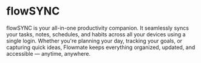 # flowSYNC
flowSYNC is your all-in-one productivity companion. It seamlessly syncs your tasks, notes, schedules, and habits across all your devices using a single login. Whether you're planning your day, tracking your goals, or capturing quick ideas, Flowmate keeps everything organized, updated, and accessible — anytime, anywhere.
